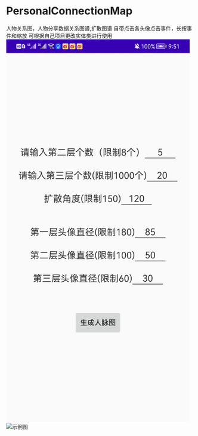 # PersonalConnectionMap
人物关系图，人物分享数据关系图谱,扩散图谱
自带点击各头像点击事件，长按事件和缩放
可根据自己项目更改实体类进行使用
![image设置图](https://raw.githubusercontent.com/littletreeSun/Resource-Catalog/main/images/Screenshot.JPG)
![示例图](http://raw.github.com/littletreeSun/Resource-Catalog/main/gif/SVID.gif)
